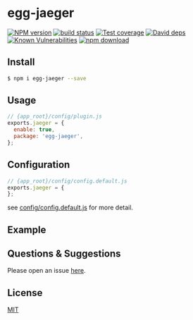 # egg-jaeger

[![NPM version][npm-image]][npm-url]
[![build status][travis-image]][travis-url]
[![Test coverage][codecov-image]][codecov-url]
[![David deps][david-image]][david-url]
[![Known Vulnerabilities][snyk-image]][snyk-url]
[![npm download][download-image]][download-url]

[npm-image]: https://img.shields.io/npm/v/egg-jaeger.svg?style=flat-square
[npm-url]: https://npmjs.org/package/egg-jaeger
[travis-image]: https://img.shields.io/travis/eggjs/egg-jaeger.svg?style=flat-square
[travis-url]: https://travis-ci.org/eggjs/egg-jaeger
[codecov-image]: https://img.shields.io/codecov/c/github/eggjs/egg-jaeger.svg?style=flat-square
[codecov-url]: https://codecov.io/github/eggjs/egg-jaeger?branch=master
[david-image]: https://img.shields.io/david/eggjs/egg-jaeger.svg?style=flat-square
[david-url]: https://david-dm.org/eggjs/egg-jaeger
[snyk-image]: https://snyk.io/test/npm/egg-jaeger/badge.svg?style=flat-square
[snyk-url]: https://snyk.io/test/npm/egg-jaeger
[download-image]: https://img.shields.io/npm/dm/egg-jaeger.svg?style=flat-square
[download-url]: https://npmjs.org/package/egg-jaeger

<!--
Description here.
-->

## Install

```bash
$ npm i egg-jaeger --save
```

## Usage

```js
// {app_root}/config/plugin.js
exports.jaeger = {
  enable: true,
  package: 'egg-jaeger',
};
```

## Configuration

```js
// {app_root}/config/config.default.js
exports.jaeger = {
};
```

see [config/config.default.js](config/config.default.js) for more detail.

## Example

<!-- example here -->

## Questions & Suggestions

Please open an issue [here](https://github.com/eggjs/egg/issues).

## License

[MIT](LICENSE)
